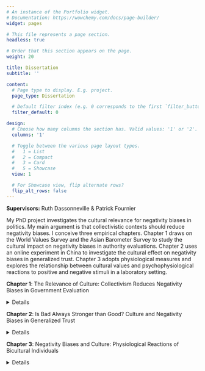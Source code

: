 ```yaml
---
# An instance of the Portfolio widget.
# Documentation: https://wowchemy.com/docs/page-builder/
widget: pages

# This file represents a page section.
headless: true

# Order that this section appears on the page.
weight: 20

title: Dissertation
subtitle: ''

content:
  # Page type to display. E.g. project.
  page_type: Dissertation

  # Default filter index (e.g. 0 corresponds to the first `filter_button` instance below).
  filter_default: 0

design:
  # Choose how many columns the section has. Valid values: '1' or '2'.
  columns: '1'

  # Toggle between the various page layout types.
  #   1 = List
  #   2 = Compact
  #   3 = Card
  #   5 = Showcase
  view: 1

  # For Showcase view, flip alternate rows?
  flip_alt_rows: false
---
```



**Supervisors:** Ruth Dassonneville & Patrick Fournier

My PhD project investigates the cultural relevance for negativity biases in politics. My main argument is that collectivistic contexts should reduce negativity biases. I conceive three empirical chapters. Chapter 1 draws on the World Values Survey and the Asian Barometer Survey to study the cultural impact on negativity biases in authority evaluations. Chapter 2 uses an online experiment in China to investigate the cultural effect on negativity biases in generalized trust. Chapter 3 adopts physiological measures and explores the relationship between cultural values and psychophysiological reactions to positive and negative stimuli in a laboratory setting.


**Chapter 1**: The Relevance of Culture: Collectivism Reduces Negativity Biases in Government Evaluation <br/>

<details>
In political science, there is a broad literature that investigates the negativity biases in citizens’ attitudes and behaviors. In particular, we know that citizens’ political evaluations tend to be more strongly influenced by negative than positive perceptions of traits, events and policy outcomes. In this paper, I argue that culture is a significant yet understudied correlate of negativity biases. Multilevel analysis using the World Values Survey (WVS) demonstrates that the negativity bias in national government satisfaction weakens as a society’s level of collectivism rises. Next, I explore the effect of cultural values at the individual level with data from the Asian Barometer Survey (ABS). In line with the results from the WVS, I find that collectivism reduces the negative-positive asymmetry when citizens evaluate the incumbent authority on the basis of government performance. These results invite more caution when taking negativity biases as a general pattern that describes citizens’ attitudes toward political authority everywhere.
</details>  
  
**Chapter 2**: Is Bad Always Stronger than Good? Culture and Negativity Biases in Generalized Trust  <br/>

<details>
Generalized trust, also known as social trust or interpersonal trust, designates the trust that people have in the fellow members of society in general. Social research identifies a few psychological barriers that impair the development of trust, among which the negativity biases. Previous work convincingly illustrates that trust is relatively easy to destroy and difficult to create. However, current research on negativity biases relies heavily on geographically-constrained samples from the Western hemisphere. In this paper, I argue that the negativity bias in forming generalized trust is based on contingent individualistic assumptions. There is a lack of attention for collectivistic contexts. Using an online experiment conducted with 2000 respondents from China, I find that, in line with the negativity bias account, receiving (negative) information about other social members’ untrustworthiness has a stronger impact on generalized trust than receiving comparable (positive) information about trustworthiness. However, information’s asymmetric effect on trust is conditional on participants’ self-rated cultural values. Individuals who have higher collectivistic values tend to exhibit less negativity bias in forming trust.
</details>

 **Chapter 3**: Negativity Biases and Culture: Physiological Reactions of Bicultural Individuals <br/>

<details>
There is a broad literature identifying a negativity bias in humans’ attentiveness and decision-making. Previous research has found individual-level correlates with negativity biases, including as gender, personality and political ideology. In this paper, we argue that culture is a significant yet understudied explanatory factor of negativity biases. We expect collectivistic culture to reduce negativity biases, at least in some domains, because collectivistic norms prioritize social connectedness over individual achievements. Too much negativity may produce counter effects by jeopardizing group harmony. As a result, negativity biases have decreased “adaptive value” for people in collectivistic societies. <br/>
To test this hypothesis, we conduct a laboratory experiment. We recruit 200 bicultural Chinese in Canada and the US. Drawing on the culture-as-situated-cognition model, we use language and recall tasks to manipulate the salience of participants’ cultural considerations: individualistic versus collectivistic. After the treatment, participants are exposed to negative and positive televised news reports and static images while we use biosensors to track participants’ psychophysiological activation (via skin conductance). A negativity bias is indicated by stronger physiological arousal during negative material. Analyses are performed at three levels of aggregation – respondent-as-a-case, stimuli-as-a-case, and second-by-second time-series. We expect that participants assigned to the collectivistic priming condition will exhibit less negativity bias compared to those assigned to the individualistic treatment condition. 
</details>
  
  
